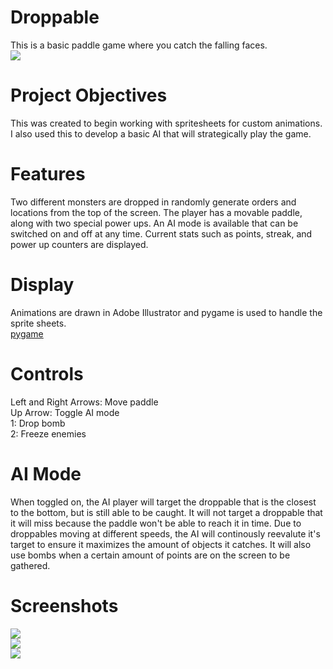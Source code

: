 # Droppable
This is a basic paddle game where you catch the falling faces.<br>
<img src="https://github.com/betterin30days/Droppable/blob/master/drop.gif"/><br>

# Project Objectives
This was created to begin working with spritesheets for custom animations. I also used this to develop a basic AI that will strategically play the game.<br>

# Features 
Two different monsters are dropped in randomly generate orders and locations from the top of the screen. The player has a movable paddle, along with two special power ups. An AI mode is available that can be switched on and off at any time. Current stats such as points, streak, and power up counters are displayed.<br>

# Display
Animations are drawn in Adobe Illustrator and pygame is used to handle the sprite sheets.<br>
[pygame](http://www.pygame.org/)<br>

# Controls
Left and Right Arrows: Move paddle<br>
Up Arrow: Toggle AI mode<br>
1: Drop bomb<br>
2: Freeze enemies<br>

# AI Mode
When toggled on, the AI player will target the droppable that is the closest to the bottom, but is still able to be caught. It will not target a droppable that it will miss because the paddle won't be able to reach it in time. Due to droppables moving at different speeds, the AI will continously reevalute it's target to ensure it maximizes the amount of objects it catches. It will also use bombs when a certain amount of points are on the screen to be gathered.<br>

# Screenshots
<img src="http://betterin30days.github.io/droppable/screenshots/droppable1.png"/><br>
<img src="http://betterin30days.github.io/droppable/screenshots/droppable2.png"/><br>
<img src="http://betterin30days.github.io/droppable/screenshots/droppable3.png"/><br>
